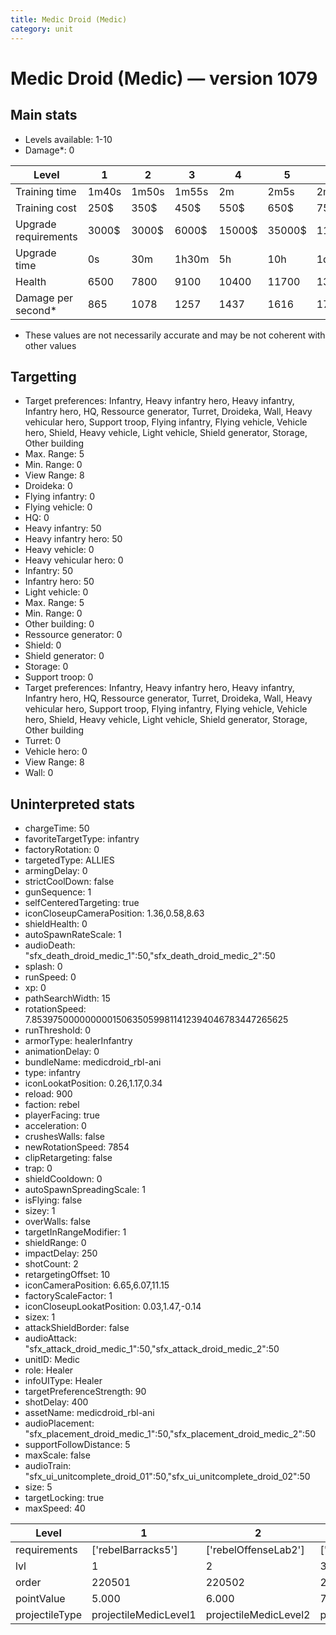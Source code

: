 ```yaml
---
title: Medic Droid (Medic)
category: unit
---
```


# Medic Droid (Medic) — version 1079

## Main stats

  * Levels available: 1-10
  * Damage*: 0

|Level               |1    |2    |3    |4     |5     |6      |7      |8      |9       |10      |
|--------------------|-----|-----|-----|------|------|-------|-------|-------|--------|--------|
|Training time       |1m40s|1m50s|1m55s|2m    |2m5s  |2m10s  |2m15s  |2m20s  |2m25s   |2m30s   |
|Training cost       |250$ |350$ |450$ |550$  |650$  |750$   |850$   |1000$  |1050$   |1150$   |
|Upgrade requirements|3000$|3000$|6000$|15000$|35000$|115000$|175000$|350000$|1000000$|2000000$|
|Upgrade time        |0s   |30m  |1h30m|5h    |10h   |1d12h  |2d12h  |4d     |6d      |1w2d    |
|Health              |6500 |7800 |9100 |10400 |11700 |13000  |14300  |15600  |16900   |19500   |
|Damage per second*  |865  |1078 |1257 |1437  |1616  |1795   |1976   |2155   |2334    |2693    |

* These values are not necessarily accurate and may be not coherent with other values

## Targetting

  * Target preferences: Infantry, Heavy infantry hero, Heavy infantry, Infantry hero, HQ, Ressource generator, Turret, Droideka, Wall, Heavy vehicular hero, Support troop, Flying infantry, Flying vehicle, Vehicle hero, Shield, Heavy vehicle, Light vehicle, Shield generator, Storage, Other building
  * Max. Range: 5
  * Min. Range: 0
  * View Range: 8
  * Droideka: 0
  * Flying infantry: 0
  * Flying vehicle: 0
  * HQ: 0
  * Heavy infantry: 50
  * Heavy infantry hero: 50
  * Heavy vehicle: 0
  * Heavy vehicular hero: 0
  * Infantry: 50
  * Infantry hero: 50
  * Light vehicle: 0
  * Max. Range: 5
  * Min. Range: 0
  * Other building: 0
  * Ressource generator: 0
  * Shield: 0
  * Shield generator: 0
  * Storage: 0
  * Support troop: 0
  * Target preferences: Infantry, Heavy infantry hero, Heavy infantry, Infantry hero, HQ, Ressource generator, Turret, Droideka, Wall, Heavy vehicular hero, Support troop, Flying infantry, Flying vehicle, Vehicle hero, Shield, Heavy vehicle, Light vehicle, Shield generator, Storage, Other building
  * Turret: 0
  * Vehicle hero: 0
  * View Range: 8
  * Wall: 0

## Uninterpreted stats

  * chargeTime: 50
  * favoriteTargetType: infantry
  * factoryRotation: 0
  * targetedType: ALLIES
  * armingDelay: 0
  * strictCoolDown: false
  * gunSequence: 1
  * selfCenteredTargeting: true
  * iconCloseupCameraPosition: 1.36,0.58,8.63
  * shieldHealth: 0
  * autoSpawnRateScale: 1
  * audioDeath: "sfx_death_droid_medic_1":50,"sfx_death_droid_medic_2":50
  * splash: 0
  * runSpeed: 0
  * xp: 0
  * pathSearchWidth: 15
  * rotationSpeed: 7.8539750000000001506350599811412394046783447265625
  * runThreshold: 0
  * armorType: healerInfantry
  * animationDelay: 0
  * bundleName: medicdroid_rbl-ani
  * type: infantry
  * iconLookatPosition: 0.26,1.17,0.34
  * reload: 900
  * faction: rebel
  * playerFacing: true
  * acceleration: 0
  * crushesWalls: false
  * newRotationSpeed: 7854
  * clipRetargeting: false
  * trap: 0
  * shieldCooldown: 0
  * autoSpawnSpreadingScale: 1
  * isFlying: false
  * sizey: 1
  * overWalls: false
  * targetInRangeModifier: 1
  * shieldRange: 0
  * impactDelay: 250
  * shotCount: 2
  * retargetingOffset: 10
  * iconCameraPosition: 6.65,6.07,11.15
  * factoryScaleFactor: 1
  * iconCloseupLookatPosition: 0.03,1.47,-0.14
  * sizex: 1
  * attackShieldBorder: false
  * audioAttack: "sfx_attack_droid_medic_1":50,"sfx_attack_droid_medic_2":50
  * unitID: Medic
  * role: Healer
  * infoUIType: Healer
  * targetPreferenceStrength: 90
  * shotDelay: 400
  * assetName: medicdroid_rbl-ani
  * audioPlacement: "sfx_placement_droid_medic_1":50,"sfx_placement_droid_medic_2":50
  * supportFollowDistance: 5
  * maxScale: false
  * audioTrain: "sfx_ui_unitcomplete_droid_01":50,"sfx_ui_unitcomplete_droid_02":50
  * size: 5
  * targetLocking: true
  * maxSpeed: 40

|Level         |1                    |2                    |3                    |4                    |5                    |6                    |7                    |8                    |9                    |10                    |
|--------------|---------------------|---------------------|---------------------|---------------------|---------------------|---------------------|---------------------|---------------------|---------------------|----------------------|
|requirements  |['rebelBarracks5']   |['rebelOffenseLab2'] |['rebelOffenseLab3'] |['rebelOffenseLab4'] |['rebelOffenseLab5'] |['rebelOffenseLab6'] |['rebelOffenseLab7'] |['rebelOffenseLab8'] |['rebelOffenseLab9'] |['rebelOffenseLab10'] |
|lvl           |1                    |2                    |3                    |4                    |5                    |6                    |7                    |8                    |9                    |10                    |
|order         |220501               |220502               |220503               |220504               |220505               |220506               |220507               |220508               |220509               |220510                |
|pointValue    |5.000                |6.000                |7.000                |8.000                |9.000                |10.000               |11.000               |12.000               |13.000               |15.000                |
|projectileType|projectileMedicLevel1|projectileMedicLevel2|projectileMedicLevel3|projectileMedicLevel4|projectileMedicLevel5|projectileMedicLevel6|projectileMedicLevel7|projectileMedicLevel8|projectileMedicLevel9|projectileMedicLevel10|

